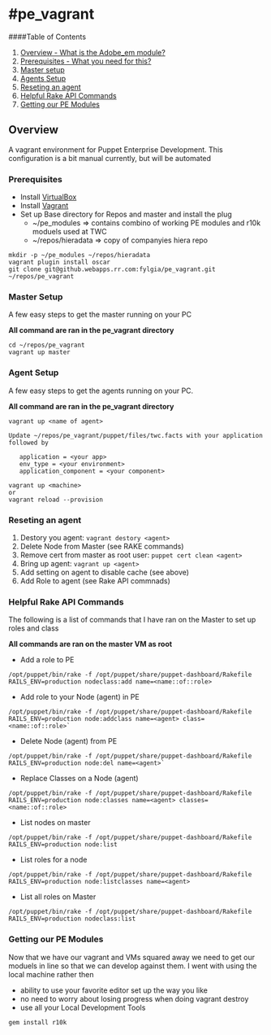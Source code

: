 #pe_vagrant
==========

####Table of Contents

1. [Overview - What is the Adobe_em module?](#overview)
2. [Prerequisites - What you need for this?](#prerequisites)
3. [Master setup ](#master-setup)
4. [Agents Setup](#agents-setup)
5. [Reseting an agent](#Reseting-an-agent)
6. [Helpful Rake API Commands](#helpful-rake-api-commands)
7. [Getting our PE Modules](Getting-our-pe-modules)

## Overview

A vagrant environment for Puppet Enterprise Development.  This configuration is a bit manual currently, but will be
automated 

### Prerequisites

- Install [VirtualBox](https://www.virtualbox.org/)
- Install [Vagrant](http://www.vagrantup.com/)
- Set up Base directory for Repos and master and install the plug
    * ~/pe_modules      => contains combino of working PE modules and r10k moduels used at TWC
    * ~/repos/hieradata => copy of companyies hiera repo

```
mkdir -p ~/pe_modules ~/repos/hieradata
vagrant plugin install oscar
git clone git@github.webapps.rr.com:fylgia/pe_vagrant.git ~/repos/pe_vagrant
```


### Master Setup

A few easy steps to get the master running on your PC

**All command are ran in the pe_vagrant directory**

```
cd ~/repos/pe_vagrant
vagrant up master
```

### Agent Setup 

A few easy steps to get the agents running on your PC.  

**All command are ran in the pe_vagrant directory**

```
vagrant up <name of agent>

Update ~/repos/pe_vagrant/puppet/files/twc.facts with your application followed by

   application = <your app>
   env_type = <your environment>
   application_component = <your component>

vagrant up <machine>
or
vagrant reload --provision 
```
### Reseting an agent

1. Destory you agent: `vagrant destory <agent>` 
2. Delete Node from Master (see RAKE commands)
3. Remove cert from master as root user: `puppet cert clean <agent>`
4. Bring up agent: `vagrant up <agent>`
5. Add setting on agent to disable cache (see above)
6. Add Role to agent (see Rake API commnads)

### Helpful Rake API Commands

The following is a list of commands that I have ran on the Master to set up roles and class

**All commands are ran on the master VM as root**

- Add a role to PE

```
/opt/puppet/bin/rake -f /opt/puppet/share/puppet-dashboard/Rakefile RAILS_ENV=production nodeclass:add name=<name::of::role>
```

- Add role to your Node (agent) in PE

```
/opt/puppet/bin/rake -f /opt/puppet/share/puppet-dashboard/Rakefile RAILS_ENV=production node:addclass name=<agent> class=<name::of::role>`
```
- Delete Node (agent) from PE

```
/opt/puppet/bin/rake -f /opt/puppet/share/puppet-dashboard/Rakefile RAILS_ENV=production node:del name=<agent>`
```

- Replace Classes on a Node (agent)

```
/opt/puppet/bin/rake -f /opt/puppet/share/puppet-dashboard/Rakefile RAILS_ENV=production node:classes name=<agent> classes=<name::of::role>
```

- List nodes on master

```
/opt/puppet/bin/rake -f /opt/puppet/share/puppet-dashboard/Rakefile RAILS_ENV=production node:list

```

- List roles for a node

```
/opt/puppet/bin/rake -f /opt/puppet/share/puppet-dashboard/Rakefile RAILS_ENV=production node:listclasses name=<agent>
```

- List all roles on Master

```
/opt/puppet/bin/rake -f /opt/puppet/share/puppet-dashboard/Rakefile RAILS_ENV=production nodeclass:list
```

### Getting our PE Modules 

Now that we have our vagrant and VMs squared away we need to get our moduels in line so that we can develop 
against them.  I went with using the local machine rather then 

- ability to use your favorite editor set up the way you like
- no need to worry about losing progress when doing vagrant destroy
- use all your Local Development Tools 

```
gem install r10k

```


